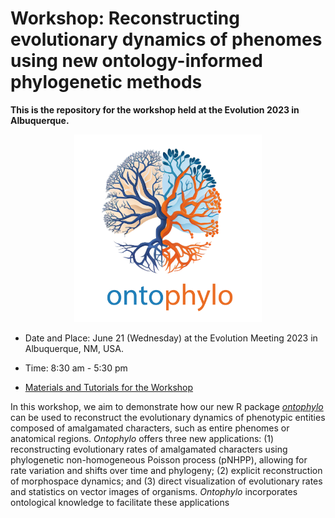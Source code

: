 
# Workshop: Reconstructing evolutionary dynamics of phenomes using new ontology-informed phylogenetic methods

**This is the repository for the workshop held at the Evolution 2023 in Albuquerque.**

<p align="center">
  <img src="https://github.com/diegosasso/workshop_evolution2023/blob/main/wiki_figures/ontophylo.png" alt="Ontophylo" height="300px" width="300px">
</p>



- Date and Place: June 21 (Wednesday) at the Evolution Meeting 2023 in Albuquerque, NM, USA.

- Time: 8:30 am - 5:30 pm

- [Materials and Tutorials for the Workshop](https://github.com/diegosasso/workshop_evolution2023/wiki)



In this workshop, we aim to demonstrate how our new R package [*ontophylo*](https://github.com/diegosasso/ontophylo) can be used to reconstruct the evolutionary dynamics of phenotypic entities composed of amalgamated characters, such as entire phenomes or anatomical regions. *Ontophylo*  offers three new applications: (1) reconstructing evolutionary rates of amalgamated characters using phylogenetic non-homogeneous Poisson process (pNHPP), allowing for rate variation and shifts over time and phylogeny; (2) explicit reconstruction of morphospace dynamics; and (3) direct visualization of evolutionary rates and statistics on vector images of organisms. *Ontophylo*  incorporates ontological knowledge to facilitate these applications


